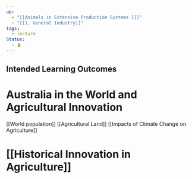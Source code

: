 ```yaml
---
up:
  - "[[Animals in Extensive Production Systems 1]]"
  - "[[1. General Industry]]"
tags:
  - lecture
Status:
  - 🪴
---
```



## Intended Learning Outcomes

# Australia in the World and Agricultural Innovation

[[World population]]
[[Agricultural Land]]
[[Impacts of Climate Change on Agriculture]]

# [[Historical Innovation in Agriculture]]